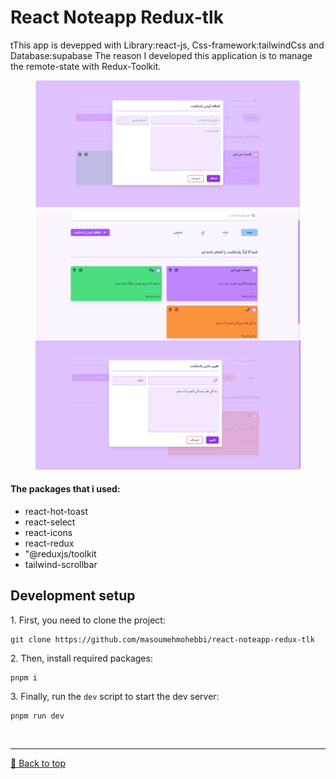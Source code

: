 # React Noteapp Redux-tlk

tThis app is devepped with Library:react-js, Css-framework:tailwindCss and Database:supabase The reason I developed this application is to manage the remote-state with Redux-Toolkit.

<figure>
  <img src="https://github.com/masoumehmohebbi/react-noteapp-redux-tlk/blob/main/App_1.PNG"/>
  <img src="https://github.com/masoumehmohebbi/react-noteapp-redux-tlk/blob/main/App_2.PNG"/>
  <img src="https://github.com/masoumehmohebbi/react-noteapp-redux-tlk/blob/main/App_3.PNG"/>
</figure>

<h4>The packages that i used:</h3>
<ul>
 <li>react-hot-toast</li>
 <li>react-select</li>
 <li>react-icons</li>
 <li>react-redux</li>
 <li>"@reduxjs/toolkit</li>
 <li>tailwind-scrollbar</li>
</ul>

<h2>Development setup</h2>
<p>1. First, you need to clone the project:</p>

```
git clone https://github.com/masoumehmohebbi/react-noteapp-redux-tlk
```

<p>2. Then, install required packages:</p>

```
pnpm i
```

<p>3. Finally, run the <code>dev</code> script to start the dev server:</p>

```
pnpm run dev
```

<br><hr>
[🔼 Back to top](#)

